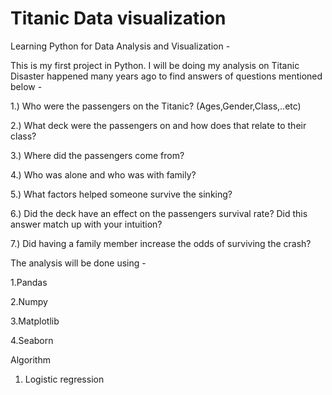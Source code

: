 # Titanic Data visualization
Learning Python for Data Analysis and Visualization -

This is my first project in Python. I will be doing my analysis on Titanic Disaster happened many years ago to find answers of questions mentioned below -

1.) Who were the passengers on the Titanic? (Ages,Gender,Class,..etc)

2.) What deck were the passengers on and how does that relate to their class?

3.) Where did the passengers come from?

4.) Who was alone and who was with family?

5.) What factors helped someone survive the sinking?

6.) Did the deck have an effect on the passengers survival rate? Did this answer match up with your intuition?

7.) Did having a family member increase the odds of surviving the crash?

The analysis will be done using -

1.Pandas

2.Numpy

3.Matplotlib

4.Seaborn

Algorithm

1. Logistic regression
